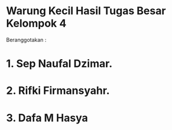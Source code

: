 # Warung Kecil Hasil Tugas Besar Kelompok 4

Beranggotakan :

# 1. Sep Naufal Dzimar.
# 2. Rifki Firmansyahr.
# 3. Dafa M Hasya
